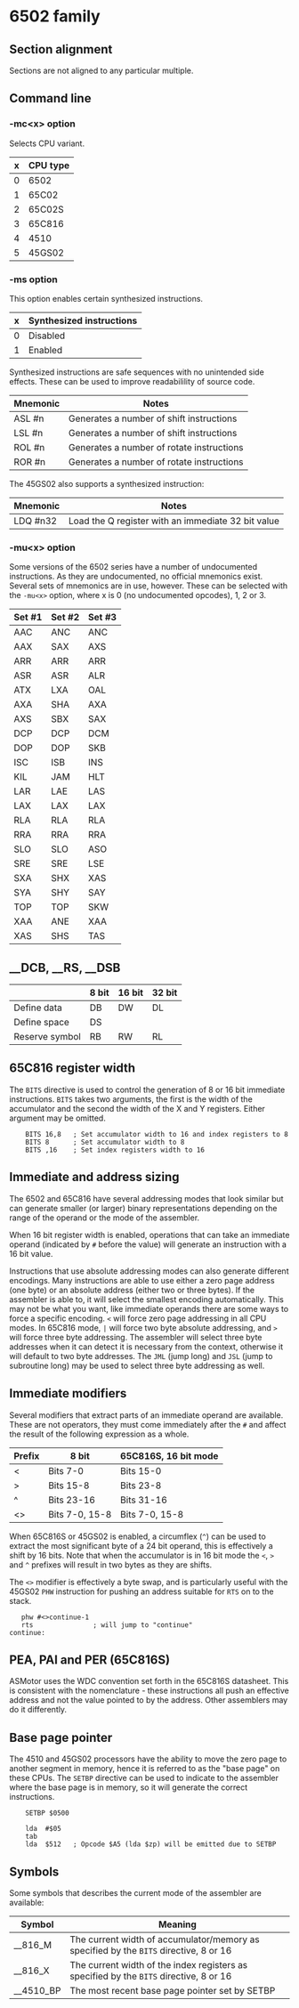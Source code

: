 # 6502 family

## Section alignment
Sections are not aligned to any particular multiple.

## Command line

### -mc\<x> option
Selects CPU variant.

| x | CPU type |
|---|---|
| 0 | 6502 |
| 1 | 65C02 |
| 2 | 65C02S |
| 3 | 65C816 |
| 4 | 4510 |
| 5 | 45GS02 |

### -ms<x> option
This option enables certain synthesized instructions.

| x | Synthesized instructions |
|---|---|
| 0 | Disabled |
| 1 | Enabled |

Synthesized instructions are safe sequences with no unintended side effects. These can be used to improve readabilility of source code.

| Mnemonic | Notes |
|---|---|
| ASL #n | Generates a number of shift instructions |
| LSL #n | Generates a number of shift instructions |
| ROL #n | Generates a number of rotate instructions |
| ROR #n | Generates a number of rotate instructions |

The 45GS02 also supports a synthesized instruction:

| Mnemonic | Notes |
|---|---|
| LDQ #n32 | Load the Q register with an immediate 32 bit value |


### -mu\<x> option
Some versions of the 6502 series have a number of undocumented instructions. As they are undocumented, no official mnemonics exist. Several sets of mnemonics are in use, however. These can be selected with the ```-mu<x>``` option, where x is 0 (no undocumented opcodes), 1, 2 or 3.

| Set #1 | Set #2 | Set #3 |
|---|---|---|
| AAC | ANC | ANC |
| AAX | SAX | AXS |
| ARR | ARR | ARR |
| ASR | ASR | ALR |
| ATX | LXA | OAL |
| AXA | SHA | AXA |
| AXS | SBX | SAX |
| DCP | DCP | DCM |
| DOP | DOP | SKB |
| ISC | ISB | INS |
| KIL | JAM | HLT |
| LAR | LAE | LAS |
| LAX | LAX | LAX |
| RLA | RLA | RLA |
| RRA | RRA | RRA |
| SLO | SLO | ASO |
| SRE | SRE | LSE |
| SXA | SHX | XAS |
| SYA | SHY | SAY |
| TOP | TOP | SKW |
| XAA | ANE | XAA |
| XAS | SHS | TAS |

## __DCB, __RS, __DSB

|| 8 bit | 16 bit | 32 bit |
|---|---|---|---|
| Define data | DB | DW | DL |
| Define space | DS | | |
| Reserve symbol | RB | RW | RL |

## 65C816 register width
The `BITS` directive is used to control the generation of 8 or 16 bit immediate instructions. `BITS` takes two arguments, the first is the width of the accumulator and the second the width of the X and Y registers. Either argument may be omitted.

```
    BITS 16,8	; Set accumulator width to 16 and index registers to 8
    BITS 8      ; Set accumulator width to 8
    BITS ,16    ; Set index registers width to 16
```

## Immediate and address sizing
The 6502 and 65C816 have several addressing modes that look similar but can generate smaller (or larger) binary representations depending on the range of the operand or the mode of the assembler.

When 16 bit register width is enabled, operations that can take an immediate operand (indicated by `#` before the value) will generate an instruction with a 16 bit value.

Instructions that use absolute addressing modes can also generate different encodings. Many instructions are able to use either a zero page address (one byte) or an absolute address (either two or three bytes). If the assembler is able to, it will select the smallest encoding automatically. This may not be what you want, like immediate operands there are some ways to force a specific encoding. `<` will force zero page addressing in all CPU modes. In 65C816 mode, `|` will force two byte absolute addressing, and `>` will force three byte addressing. The assembler will select three byte addresses when it can detect it is necessary from the context, otherwise it will default to two byte addresses. The `JML` (jump long) and `JSL` (jump to subroutine long) may be used to select three byte addressing as well.

## Immediate modifiers

Several modifiers that extract parts of an immediate operand are available. These are not operators, they must come immediately after the `#` and affect the result of the following expression as a whole. 

| Prefix | 8 bit | 65C816S, 16 bit mode |
|---|---|---|
| < | Bits 7-0 | Bits 15-0 |
| > | Bits 15-8 | Bits 23-8 |
| ^ | Bits 23-16 | Bits 31-16 |
| <> | Bits 7-0, 15-8 | Bits 7-0, 15-8 |

When 65C816S or 45GS02 is enabled, a circumflex (`^`) can be used to extract the most significant byte of a 24 bit operand, this is effectively a shift by 16 bits. Note that when the accumulator is in 16 bit mode the `<`, `>` and `^` prefixes will result in two bytes as they are shifts.

The `<>` modifier is effectively a byte swap, and is particularly useful with the 45GS02 `PHW` instruction for pushing an address suitable for `RTS` on to the stack.

```
   phw #<>continue-1
   rts               ; will jump to "continue"
continue:
```

## PEA, PAI and PER (65C816S)
ASMotor uses the WDC convention set forth in the 65C816S datasheet. This is consistent with the nomenclature - these instructions all push an effective address and not the value pointed to by the address. Other assemblers may do it differently.

## Base page pointer
The 4510 and 45GS02 processors have the ability to move the zero page to another segment in memory, hence it is referred to as the "base page" on these CPUs. The `SETBP` directive can be used to indicate to the assembler where the base page is in memory, so it will generate the correct instructions.

```
    SETBP $0500

    lda  #$05
    tab
    lda  $512   ; Opcode $A5 (lda $zp) will be emitted due to SETBP
```

## Symbols
Some symbols that describes the current mode of the assembler are available:

| Symbol | Meaning |
|---|---|
|__816_M|The current width of accumulator/memory as specified by the `BITS` directive, 8 or 16|
|__816_X|The current width of the index registers as specified by the `BITS` directive, 8 or 16|
|__4510_BP|The most recent base page pointer set by SETBP|
